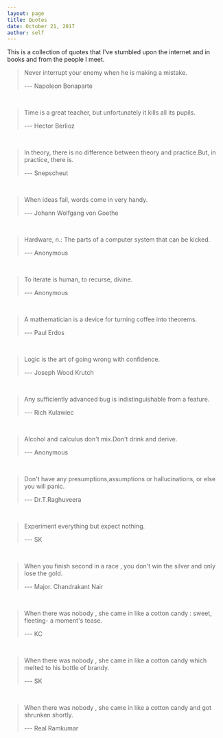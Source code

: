 ```yaml
---
layout: page
title: Quotes
date: October 21, 2017
author: self
---
```


This is a collection of quotes that I've stumbled upon the internet and in books and from the people I meet.

> Never interrupt your enemy when he is making a mistake.
>
> --- Napoleon Bonaparte

<br/>

> Time is a great teacher, but unfortunately it kills all its pupils.
>
> --- Hector Berlioz

<br/>

> In theory, there is no difference between theory and practice.But, in practice, there is.
>
> --- Snepscheut

<br/>

> When ideas fail, words come in very handy.
>
> --- Johann Wolfgang von Goethe

<br/>

> Hardware, n.: The parts of a computer system that can be kicked.
>
> --- Anonymous

<br/>

> To iterate is human, to recurse, divine.
>
> --- Anonymous

<br/>

> A mathematician is a device for turning coffee into theorems.
>
> --- Paul Erdos

<br/>

> Logic is the art of going wrong with confidence.
>
> --- Joseph Wood Krutch

<br/>

> Any sufficiently advanced bug is indistinguishable from a feature.
>
> --- Rich Kulawiec

<br/>

> Alcohol and calculus don't mix.Don't drink and derive.
>
> --- Anonymous

<br/>

> Don't have any presumptions,assumptions or hallucinations, or else you will panic.
>
> --- Dr.T.Raghuveera

<br/>

> Experiment everything but expect nothing.
>
> --- SK

<br/>

> When you finish second in a race , you don't win the silver and only lose the gold.
>
> --- Major. Chandrakant Nair

<br/>

> When there was nobody , she came in like a cotton candy : sweet, fleeting- a moment's tease.
>
> --- KC

<br/>

> When there was nobody , she came in like a cotton candy which melted to his bottle of brandy.
>
> --- SK

<br/>

> When there was nobody , she came in like a cotton candy and got shrunken shortly.
>
> --- Real Ramkumar
